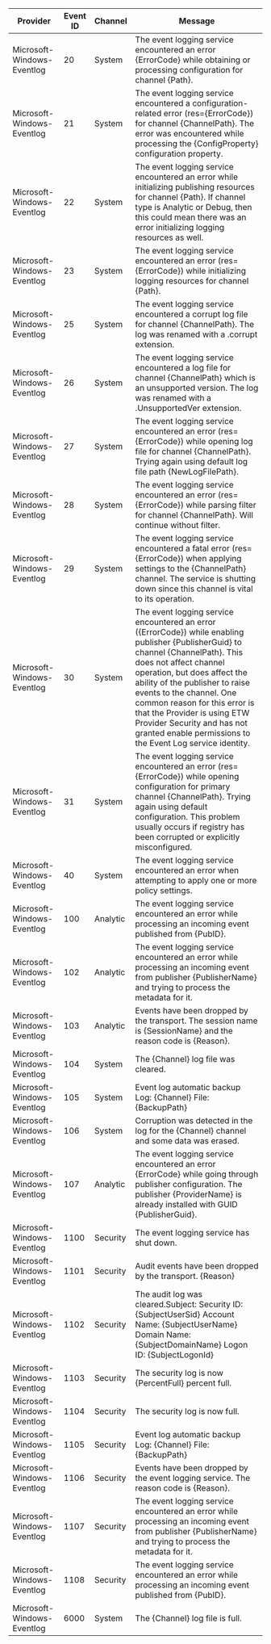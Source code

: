 Provider                    |  Event ID  |  Channel   |  Message
----------------------------|------------|------------|---------------------------------------------------------------------------------------------------------------------------------------------------------------------------------------------------------------------------------------------------------------------------------------------------------------------------------------------------------------------------------------------------------------------
Microsoft-Windows-Eventlog  |  20        |  System    |  The event logging service encountered an error {ErrorCode} while obtaining or processing configuration for channel {Path}.
Microsoft-Windows-Eventlog  |  21        |  System    |  The event logging service encountered a configuration-related error (res={ErrorCode}) for channel {ChannelPath}. The error was encountered while processing the {ConfigProperty} configuration property.
Microsoft-Windows-Eventlog  |  22        |  System    |  The event logging service encountered an error while initializing publishing resources for channel {Path}. If channel type is Analytic or Debug, then this could mean there was an error initializing logging resources as well.
Microsoft-Windows-Eventlog  |  23        |  System    |  The event logging service encountered an error (res={ErrorCode}) while initializing logging resources for channel {Path}.
Microsoft-Windows-Eventlog  |  25        |  System    |  The event logging service encountered a corrupt log file for channel {ChannelPath}. The log was renamed with a .corrupt extension.
Microsoft-Windows-Eventlog  |  26        |  System    |  The event logging service encountered a log file for channel {ChannelPath} which is an unsupported version. The log was renamed with a .UnsupportedVer extension.
Microsoft-Windows-Eventlog  |  27        |  System    |  The event logging service encountered an error (res={ErrorCode}) while opening log file for channel {ChannelPath}. Trying again using default log file path {NewLogFilePath}.
Microsoft-Windows-Eventlog  |  28        |  System    |  The event logging service encountered an error (res={ErrorCode}) while parsing filter for channel {ChannelPath}. Will continue without filter.
Microsoft-Windows-Eventlog  |  29        |  System    |  The event logging service encountered a fatal error (res={ErrorCode}) when applying settings to the {ChannelPath} channel. The service is shutting down since this channel is vital to its operation.
Microsoft-Windows-Eventlog  |  30        |  System    |  The event logging service encountered an error ({ErrorCode}) while enabling publisher {PublisherGuid} to channel {ChannelPath}. This does not affect channel operation, but does affect the ability of the publisher to raise events to the channel. One common reason for this error is that the Provider is using ETW Provider Security and has not granted enable permissions to the Event Log service identity.
Microsoft-Windows-Eventlog  |  31        |  System    |  The event logging service encountered an error (res={ErrorCode}) while opening configuration for primary channel {ChannelPath}. Trying again using default configuration. This problem usually occurs if registry has been corrupted or explicitly misconfigured.
Microsoft-Windows-Eventlog  |  40        |  System    |  The event logging service encountered an error when attempting to apply one or more policy settings.
Microsoft-Windows-Eventlog  |  100       |  Analytic  |  The event logging service encountered an error while processing an incoming event published from {PubID}.
Microsoft-Windows-Eventlog  |  102       |  Analytic  |  The event logging service encountered an error while processing an incoming event from publisher {PublisherName} and trying to process the metadata for it.
Microsoft-Windows-Eventlog  |  103       |  Analytic  |  Events have been dropped by the transport.  The session name is {SessionName} and the reason code is {Reason}.
Microsoft-Windows-Eventlog  |  104       |  System    |  The {Channel} log file was cleared.
Microsoft-Windows-Eventlog  |  105       |  System    |  Event log automatic backup	Log:	{Channel}	File:	{BackupPath}
Microsoft-Windows-Eventlog  |  106       |  System    |  Corruption was detected in the log for the {Channel} channel and some data was erased.
Microsoft-Windows-Eventlog  |  107       |  Analytic  |  The event logging service encountered an error {ErrorCode} while going through publisher configuration. The publisher {ProviderName} is already installed with GUID {PublisherGuid}.
Microsoft-Windows-Eventlog  |  1100      |  Security  |  The event logging service has shut down.
Microsoft-Windows-Eventlog  |  1101      |  Security  |  Audit events have been dropped by the transport.  {Reason}
Microsoft-Windows-Eventlog  |  1102      |  Security  |  The audit log was cleared.Subject:	Security ID:	{SubjectUserSid}	Account Name:	{SubjectUserName}	Domain Name:	{SubjectDomainName}	Logon ID:	{SubjectLogonId}
Microsoft-Windows-Eventlog  |  1103      |  Security  |  The security log is now {PercentFull} percent full.
Microsoft-Windows-Eventlog  |  1104      |  Security  |  The security log is now full.
Microsoft-Windows-Eventlog  |  1105      |  Security  |  Event log automatic backup	Log:	{Channel}	File:	{BackupPath}
Microsoft-Windows-Eventlog  |  1106      |  Security  |  Events have been dropped by the event logging service. The reason code is {Reason}.
Microsoft-Windows-Eventlog  |  1107      |  Security  |  The event logging service encountered an error while processing an incoming event from publisher {PublisherName} and trying to process the metadata for it.
Microsoft-Windows-Eventlog  |  1108      |  Security  |  The event logging service encountered an error while processing an incoming event published from {PubID}.
Microsoft-Windows-Eventlog  |  6000      |  System    |  The {Channel} log file is full.